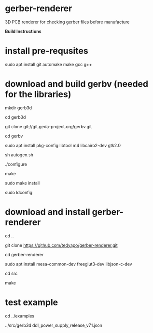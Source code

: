 # gerber-renderer
3D PCB renderer for checking gerber files before manufacture

__Build Instructions__
# install pre-requsites
sudo apt install git automake make gcc g++

# download and build gerbv (needed for the libraries)
mkdir gerb3d

cd gerb3d

git clone git://git.geda-project.org/gerbv.git

cd gerbv

sudo apt install pkg-config libtool m4 libcairo2-dev gtk2.0

sh autogen.sh

./configure

make

sudo make install

sudo ldconfig

# download and install gerber-renderer
cd ..

git clone https://github.com/tedyapo/gerber-renderer.git

cd gerber-renderer

sudo apt install mesa-common-dev freeglut3-dev libjson-c-dev

cd src

make

# test example
cd ../examples

../src/gerb3d ddl_power_supply_release_v71.json
